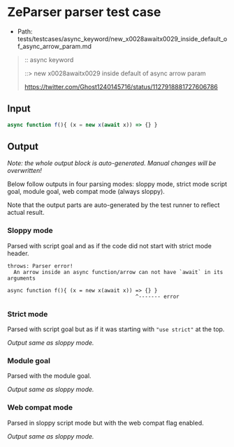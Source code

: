 # ZeParser parser test case

- Path: tests/testcases/async_keyword/new_x0028awaitx0029_inside_default_of_async_arrow_param.md

> :: async keyword
>
> ::> new x0028awaitx0029 inside default of async arrow param
>
> https://twitter.com/Ghost1240145716/status/1127918881727606786

## Input

`````js
async function f(){ (x = new x(await x)) => {} }
`````

## Output

_Note: the whole output block is auto-generated. Manual changes will be overwritten!_

Below follow outputs in four parsing modes: sloppy mode, strict mode script goal, module goal, web compat mode (always sloppy).

Note that the output parts are auto-generated by the test runner to reflect actual result.

### Sloppy mode

Parsed with script goal and as if the code did not start with strict mode header.

`````
throws: Parser error!
  An arrow inside an async function/arrow can not have `await` in its arguments

async function f(){ (x = new x(await x)) => {} }
                                         ^------- error
`````

### Strict mode

Parsed with script goal but as if it was starting with `"use strict"` at the top.

_Output same as sloppy mode._

### Module goal

Parsed with the module goal.

_Output same as sloppy mode._

### Web compat mode

Parsed in sloppy script mode but with the web compat flag enabled.

_Output same as sloppy mode._
